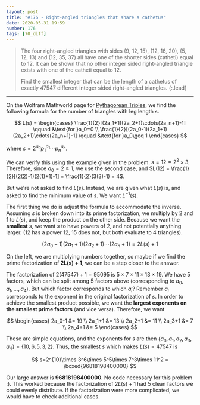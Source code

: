 ```yaml
---
layout: post
title: "#176 - Right-angled triangles that share a cathetus"
date: 2020-05-31 19:59
number: 176
tags: [70_diff]
---
```

> The four right-angled triangles with sides (9, 12, 15), (12, 16, 20), (5, 12, 13) and (12, 35, 37) all have one of the shorter sides (catheti) equal to 12. It can be shown that no other integer sided right-angled triangle exists with one of the catheti equal to 12.
> 
> Find the smallest integer that can be the length of a cathetus of exactly 47547 different integer sided right-angled triangles.
{:.lead}
* * *

On the Wolfram Mathworld page for [Pythagorean Triples](https://mathworld.wolfram.com/PythagoreanTriple.html), we find the following formula for the number of triangles with leg length $s$.

$$
L(s) = \begin{cases}
    \frac{1}{2}[(2a_1+1)(2a_2+1)\cdots(2a_n+1)-1] \qquad &\text{for }a_0=0
    \\
    \frac{1}{2}[(2a_0-1)(2a_1+1)(2a_2+1)\cdots(2a_n+1)-1] \qquad &\text{for }a_0\geq 1
\end{cases}
$$

where $s=2^{a_0}p_1^{a_1}\cdots p_n^{a_n}$.

We can verify this using the example given in the problem. $s=12=2^2\times 3$. Therefore, since $a_0=2\geq 1$, we use the second case, and $L(12) = \frac{1}{2}[(2(2)-1)(2(1)+1)-1] = \frac{1}{2}(3(3)-1) = 4$.

But we're not asked to find $L(s)$. Instead, we are given what $L(s)$ is, and asked to find the minimum value of $s$. We want $L^{-1}(s)$.

The first thing we do is adjust the formula to accommodate the inverse. Assuming $s$ is broken down into its prime factorization, we multiply by 2 and 1 to $L(s)$, and keep the product on the other side. Because we want the **smallest** $s$, we want $s$ to have powers of 2, and not potentially anything larger. (12 has a power 12, 15 does not, but both evaluate to 4 triangles).

$$
(2a_0-1)(2a_1+1)(2a_2+1)\cdots(2a_n+1)=2L(s)+1
$$

On the left, we are multiplying numbers together, so maybe if we find the prime factorization of $\mathbf{2L(s)+1}$, we can be a step closer to the answer.

The factorization of $2(47547)+1=95095$ is $5\times 7\times 11\times 13\times 19$. We have 5 factors, which can be split among 5 factors above (corresponding to $a_0,a_1,\dots,a_4$). But which factor corresponds to which $a_i$? Remember $a_i$ corresponds to the exponent in the original factorization of $s$. In order to achieve the smallest product possible, we want the **largest exponents on the smallest prime factors** (and vice versa). Therefore, we want

$$
\begin{cases}
    2a_0-1 &= 19
    \\
    2a_1+1 &= 13
    \\
    2a_2+1 &= 11
    \\
    2a_3+1 &= 7
    \\
    2a_4+1 &= 5
\end{cases}
$$

These are simple equations, and the exponents for $s$ are then $\{a_0,a_1,a_2,a_3,a_4\}=\{10,6,5,3,2\}$. Thus, the smallest $s$ which makes $L(s)=47547$ is

$$
s=2^{10}\times 3^6\times 5^5\times 7^3\times 11^2 = \boxed{96818198400000}
$$

Our large answer is **96818198400000**. No code necessary for this problem :). This worked because the factorization of $2L(s)+1$ had 5 clean factors we could evenly distribute. If the factorization were more complicated, we would have to check additional cases.